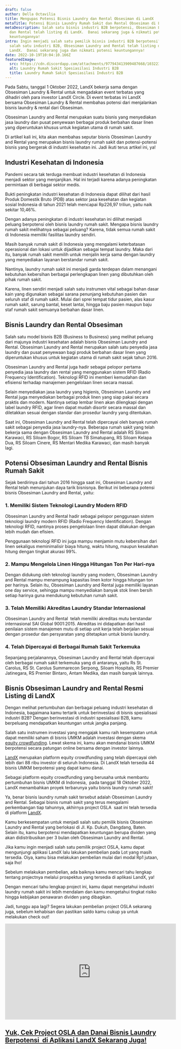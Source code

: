 ```yaml
---
draft: false
author: Della Octavilia
title: Mengupas Potensi Bisnis Laundry dan Rental Obsesiman di LandX
metaTitle: Potensi Bisnis Laundry Rumah Sakit dan Rental Obsesiman di LandX
metaDescription: Salah satu bisnis industri B2B berpotensi, Obsesiman Laundry
  dan Rental telah listing di LandX.  Danai sekarang juga & nikmati potensi
  keuntungannya!
intro: Ingin menjadi salah satu pemilik bisnis industri B2B berpotensi? Saat ini
  salah satu industri B2B, Obsesiman Laundry and Rental telah listing di
  LandX.  Danai sekarang juga dan nikmati potensi keuntungannya!
date: 2022-10-19T10:04:10.166Z
featuredImage:
  src: https://cdn.discordapp.com/attachments/977943413909487668/1032238040422301746/unknown.png
  alt: Laundry Rumah Sakit Spesiasilasi Industri B2B
  title: Laundry Rumah Sakit Spesiasilasi Industri B2B
---
```

<!--StartFragment-->

Pada Sabtu, tanggal 1 Oktober 2022, LandX bekerja sama dengan Obsesiman Laundry & Rental untuk mengadakan event terbatas yang dihadiri oleh para investor LandX Circle. Di event terbatas ini LandX bersama Obsesiman Laundry & Rental membahas potensi dari menjalankan bisnis laundry & rental dari Obsesiman.



Obsesiman Laundry and Rental merupakan suatu bisnis yang menyediakan jasa laundry dan pusat penyewaan berbagai produk berbahan dasar linen yang diperuntukan khusus untuk kegiatan utama di rumah sakit.



Di artikel kali ini, kita akan membahas seputar bisnis Obsesiman Laundry and Rental yang merupakan bisnis laundry rumah sakit dan potensi-potensi bisnis yang bergerak di industri kesehatan ini. Jadi ikuti terus artikel ini, ya!

## Industri Kesehatan di Indonesia

Pandemi secara tak terduga membuat industri kesehatan di Indonesia menjadi sektor yang menjanjikan. Hal ini terjadi karena adanya peningkatan permintaan di berbagai sektor medis.



Bukti peningkatan industri kesehatan di Indonesia dapat dilihat dari hasil Produk Domestik Bruto (PDB) atas sektor jasa kesehatan dan kegiatan sosial Indonesia di tahun 2021 telah mencapai Rp226,97 triliun, yaitu naik sekitar 10,46%.



Dengan adanya peningkatan di industri kesehatan ini dilihat menjadi peluang berpotensi oleh bisnis laundry rumah sakit. Mengapa bisnis laundry rumah sakit melihatnya sebagai peluang? Karena, tidak semua rumah sakit di Indonesia memiliki fasilitas laundry sendiri.



Masih banyak rumah sakit di Indonesia yang mengalami keterbatasan operasional dan lokasi untuk dijadikan sebagai tempat laundry. Maka dari itu, banyak rumah sakit memilih untuk menjalin kerja sama dengan laundry yang menyediakan layanan berstandar rumah sakit.



Nantinya, laundry rumah sakit ini menjadi garda terdepan dalam menangani kebutuhan kebersihan berbagai perlengkapan linen yang dibutuhkan oleh pihak rumah sakit. 



Karena, linen sendiri menjadi salah satu instrumen vital sebagai bahan dasar kain yang digunakan sebagai sarana penunjang kebutuhan pasien dan seluruh staf di rumah sakit. Mulai dari sprei tempat tidur pasien, alas kasur rumah sakit, sarung bantal, keset lantai, hingga baju pasien maupun baju staf rumah sakit semuanya berbahan dasar linen.

## Bisnis Laundry dan Rental Obsesiman 

Salah satu model bisnis B2B (Business to Business) yang melihat peluang dari majunya industri kesehatan adalah bisnis Obsesiman Laundry and Rental. Obsesiman Laundry and Rental merupakan salah satu penyedia jasa laundry dan pusat penyewaan bagi produk berbahan dasar linen yang diperuntukan khusus untuk kegiatan utama di rumah sakit sejak tahun 2016. 



Obsesiman Laundry and Rental juga hadir sebagai pelopor pertama penyedia jasa laundry dan rental yang menggunakan sistem RFID (Radio Frequency Identification). Teknologi RFID ini memberi kemudahan dan efisiensi terhadap manajemen pengelolaan linen secara massal.



Selain menyediakan jasa laundry yang higienis, Obsesiman Laundry and Rental juga menyediakan berbagai produk linen yang siap pakai secara praktis dan modern. Nantinya setiap lembar linen akan dilengkapi dengan label laundry RFID, agar linen dapat mudah disortir secara massal dan diletakkan sesuai dengan standar dan prosedur laundry yang ditentukan.



Saat ini, Obsesiman Laundry and Rental telah dipercayai oleh banyak rumah sakit sebagai penyedia jasa laundry-nya. Beberapa rumah sakit yang telah bekerja sama dengan Obsesiman Laundry and Rental adalah RS Siloam Karawaci, RS Siloam Bogor, RS Siloam TB Simatupang, RS Siloam Kelapa Dua, RS Siloam Cinere, RS Mentari Medika Karawaci, dan masih banyak lagi.



## Potensi Obsesiman Laundry and Rental Bisnis Rumah Sakit

Sejak berdirinya dari tahun 2016 hingga saat ini, Obsesiman Laundry and Rental telah menunjukan daya tarik bisnisnya. Berikut ini beberapa potensi bisnis Obsesiman Laundry and Rental, yaitu:

### 1. Memiliki Sistem Teknologi Laundry Modern RFID

Obsesiman Laundry and Rental hadir sebagai pelopor penggunaan sistem teknologi laundry modern RFID (Radio Frequency Identification). Dengan teknologi RFID, nantinya proses pengelolaan linen dapat dilakukan dengan lebih mudah dan efisien. 



Penggunaan teknologi RFID ini juga mampu menjamin mutu kebersihan dari linen sekaligus meminimalisir biaya hitung, waktu hitung, maupun kesalahan hitung dengan tingkat akurasi 99%.

### 2. Mampu Mengelola Linen Hingga Hitungan Ton Per Hari-nya

Dengan didukung oleh teknologi laundry yang modern, Obsesiman Laundry and Rental mampu menampung kapasitas linen kotor hingga hitungan ton per harinya. Selain itu, Obsesiman Laundry and Rental juga memiliki layanan one day service, sehingga mampu menyediakan banyak stok linen bersih setiap harinya guna mendukung kebutuhan rumah sakit.

### 3. Telah Memiliki Akreditas Laundry Standar Internasional

Obsesiman Laundry and Rental  telah memiliki akreditas mutu berstandar internasional SAI Global 9001:2015. Akreditas ini didapatkan dari hasil penilaian sistem manajemen mutu di setiap unit kerja telah berjalan sesuai dengan prosedur dan persyaratan yang ditetapkan untuk bisnis laundry.

### 4. Telah Dipercayai di Berbagai Rumah Sakit Terkemuka

Sepanjang perjalanannya, Obsesiman Laundry and Rental telah dipercayai oleh berbagai rumah sakit terkemuka yang di antaranya, yaitu Rs St. Carolus, RS St. Carolus Summarecon Serpong, Siloam Hospitals, RS Premier Jatinegara, RS Premier Bintaro, Antam Medika, dan masih banyak lainnya.



## Bisnis Obsesiman Laundry and Rental Resmi Listing di LandX

Dengan melihat pertumbuhan dan berbagai peluang industri kesehatan di Indonesia, bagaimana kamu tertarik untuk berinvestasi di bisnis spesialisasi industri B2B? Dengan berinvestasi di industri spesialisasi B2B, kamu berpeluang mendapatkan keuntungan untuk jangka panjang.



Salah satu instrumen investasi yang mengajak kamu raih kesempatan untuk dapat memiliki saham di bisnis UMKM adalah investasi dengan skema [equity crowdfunding](https://landx.id/). Lewat skema ini, kamu akan mendanai bisnis UMKM berpotensi secara patungan online bersama dengan investor lainnya.



[LandX](https://landx.id/) merupakan platform equity crowdfunding yang telah dipercayai oleh lebih dari 88 ribu investor di seluruh Indonesia. Di LandX telah tersedia 44 bisnis UMKM berpotensi yang dapat kamu danai.



Sebagai platform equity crowdfunding yang berusaha untuk membantu pertumbuhan bisnis UMKM di Indonesia,  pada tanggal 18 Oktober 2022, LandX menambahkan proyek terbarunya yaitu bisnis laundry rumah sakit!



Ya, benar bisnis laundry rumah sakit tersebut adalah Obsesiman Laundry and Rental. Sebagai bisnis rumah sakit yang terus mengalami perkembangan tiap tahunnya, akhirnya project OSLA  saat ini telah tersedia di platform [LandX](https://landx.id/).



Kamu berkesempatan untuk menjadi salah satu pemilik bisnis Obsesiman Laundry and Rental yang berlokasi di Jl. Kp. Dukuh, Dangdang, Baten. Selain itu, kamu berpotensi mendapatkan keuntungan berupa dividen yang akan didistribusikan per 3 bulan oleh Obsesiman Laundry and Rental.



Jika kamu ingin menjadi salah satu pemilik project OSLA, kamu dapat mengunjungi aplikasi LandX lalu lakukan pembelian pada Lot yang masih tersedia. Oiya, kamu bisa melakukan pembelian mulai dari modal Rp1 jutaan, saja lho!



Sebelum melakukan pembelian, ada baiknya kamu mencari tahu lengkap tentang projectnya melalui prospektus yang tersedia di aplikasi LandX, ya!



Dengan mencari tahu lengkap project ini, kamu dapat mengetahui industri laundry rumah sakit ini lebih mendalam dan kamu mengetahui tingkat risiko hingga kebijakan penawaran dividen yang dibagikan.



Jadi, tunggu apa lagi? Segera lakukan pembelian project OSLA sekarang juga, sebelum kehabisan dan pastikan saldo kamu cukup ya untuk melakukan check out!

<iframe width="560" height="315" src="https://www.youtube.com/embed/rCGdQpx87Ic" title="YouTube video player" frameborder="0" allow="accelerometer; autoplay; clipboard-write; encrypted-media; gyroscope; picture-in-picture" allowfullscreen></iframe>

## [Yuk, Cek Project OSLA dan Danai Bisnis Laundry Berpotensi  di Aplikasi LandX Sekarang Juga!](https://app.landx.id/?utm_source=Organic+Page&utm_medium=Content+Blog&utm_campaign=BlogLandX&utm_id=Blog)

<!--EndFragment-->